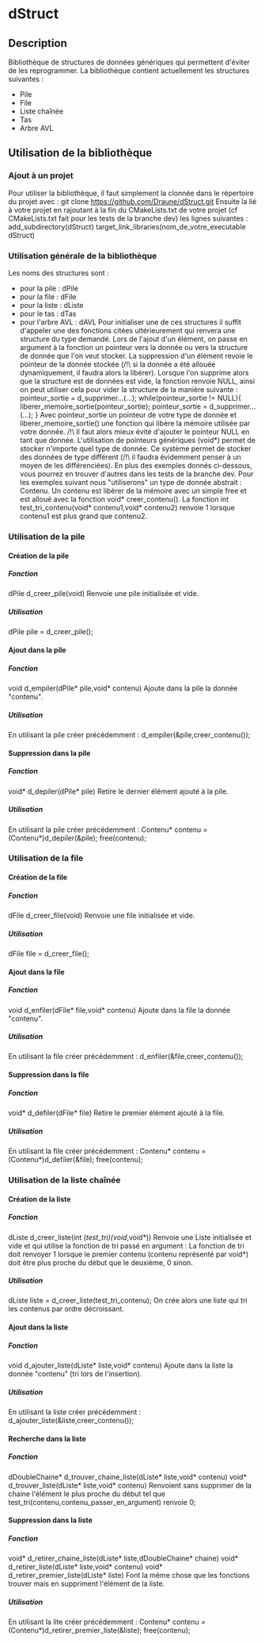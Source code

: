 # dStruct
## Description
Bibliothèque de structures de données génériques qui permettent d'éviter de les reprogrammer.
La bibliothèque contient actuellement les structures suivantes :
- Pile
- File
- Liste chaînée
- Tas
- Arbre AVL
## Utilisation de la bibliothèque
### Ajout à un projet
Pour utiliser la bibliothèque, il faut simplement la clonnée dans le répertoire du projet avec :
git clone https://github.com/Draune/dStruct.git
Ensuite la lié à votre projet en rajoutant à la fin du CMakeLists.txt de votre projet (cf CMakeLists.txt fait pour les tests de la branche dev) les lignes suivantes :
add_subdirectory(dStruct)
target_link_libraries(nom_de_votre_executable dStruct)
### Utilisation générale de la bibliothèque
Les noms des structures sont :
- pour la pile : dPile
- pour la file : dFile
- pour la liste : dListe
- pour le tas : dTas
- pour l'arbre AVL : dAVL
Pour initialiser une de ces structures il suffit d'appeler une des fonctions citées ultérieurement qui renvera une structure du type demandé.
Lors de l'ajout d'un élément, on passe en argument à la fonction un pointeur vers la donnée ou vers la structure de donnée que l'on veut stocker.
La suppression d'un élément revoie le pointeur de la donnée stockée (/!\ si la donnée a été allouée dynamiquement, il faudra alors la libérer).
Lorsque l'on supprime alors que la structure est de données est vide, la fonction renvoie NULL, ainsi on peut utiliser cela pour vider la structure de la manière suivante :
pointeur_sortie = d_supprimer...(...);
while(pointeur_sortie != NULL){
    liberer_memoire_sortie(pointeur_sortie);
    pointeur_sortie = d_supprimer...(...);
}
Avec pointeur_sortie un pointeur de votre type de donnée et liberer_memoire_sortie() une fonction qui libère la mémoire utilisée par votre donnée.
/!\ Il faut alors mieux évité d'ajouter le pointeur NULL en tant que donnée.
L'utilisation de pointeurs génériques (void*) permet de stocker n'importe quel type de donnée.
Ce système permet de stocker des données de type différent (/!\ il faudra évidemment penser à un moyen de les différenciées).
En plus des exemples donnés ci-dessous, vous pourrez en trouver d'autres dans les tests de la branche dev.
Pour les exemples suivant nous "utiliserons" un type de donnée abstrait : Contenu. Un contenu est libérer de la mémoire avec un simple free et est alloué avec la fonction void* creer_contenu(). La fonction int test_tri_contenu(void* contenu1,void* contenu2) renvoie 1 lorsque contenu1 est plus grand que contenu2.
### Utilisation de la pile
#### Création de la pile
##### Fonction
dPile d_creer_pile(void)
Renvoie une pile initialisée et vide.
##### Utilisation
dPile pile = d_creer_pile();
#### Ajout dans la pile
##### Fonction
void d_empiler(dPile* pile,void* contenu)
Ajoute dans la pile la donnée "contenu".
##### Utilisation
En utilisant la pile créer précédemment :
d_empiler(&pile,creer_contenu());
#### Suppression dans la pile
##### Fonction
void* d_depiler(dPile* pile)
Retire le dernier élément ajouté à la pile.
##### Utilisation
En utilisant la pile créer précédemment :
Contenu* contenu = (Contenu*)d_depiler(&pile);
free(contenu);
### Utilisation de la file
#### Création de la file
##### Fonction
dFile d_creer_file(void)
Renvoie une file initialisée et vide.
##### Utilisation
dFile file = d_creer_file();
#### Ajout dans la file
##### Fonction
void d_enfiler(dFile* file,void* contenu)
Ajoute dans la file la donnée "contenu".
##### Utilisation
En utilisant la file créer précédemment :
d_enfiler(&file,creer_contenu());
#### Suppression dans la file
##### Fonction
void* d_defiler(dFile* file)
Retire le premier élément ajouté à la file.
##### Utilisation
En utilisant la file créer précédemment :
Contenu* contenu = (Contenu*)d_defiler(&file);
free(contenu);
### Utilisation de la liste chaînée
#### Création de la liste
##### Fonction
dListe d_creer_liste(int (*test_tri)(void*,void*))
Renvoie une Liste initialisée et vide et qui utilise la fonction de tri passé en argument :
La fonction de tri doit renvoyer 1 lorsque le premier contenu (contenu représenté par void*) doit être plus proche du début que le deuxième, 0 sinon.
##### Utilisation
dListe liste = d_creer_liste(test_tri_contenu);
On crée alors une liste qui tri les contenus par ordre décroissant.
#### Ajout dans la liste
##### Fonction
void d_ajouter_liste(dListe* liste,void* contenu)
Ajoute dans la liste la donnée "contenu" (tri lors de l'insertion).
##### Utilisation
En utilisant la liste créer précédemment :
d_ajouter_liste(&liste,creer_contenu());
#### Recherche dans la liste
##### Fonction
dDoubleChaine* d_trouver_chaine_liste(dListe* liste,void* contenu)
void* d_trouver_liste(dListe* liste,void* contenu)
Renvoient sans supprimer de la chaine l'élément le plus proche du début tel que test_tri(contenu,contenu_passer_en_argument) renvoie 0;
#### Suppression dans la liste
##### Fonction
void* d_retirer_chaine_liste(dListe* liste,dDoubleChaine* chaine)
void* d_retirer_liste(dListe* liste,void* contenu)
void* d_retirer_premier_liste(dListe* liste)
Font la même chose que les fonctions trouver mais en suppriment l'élément de la liste.
##### Utilisation
En utilisant la lite créer précédemment :
Contenu* contenu = (Contenu*)d_retirer_premier_liste(&liste);
free(contenu);